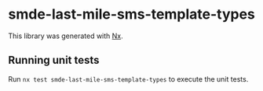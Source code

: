 # smde-last-mile-sms-template-types

This library was generated with [Nx](https://nx.dev).

## Running unit tests

Run `nx test smde-last-mile-sms-template-types` to execute the unit tests.
